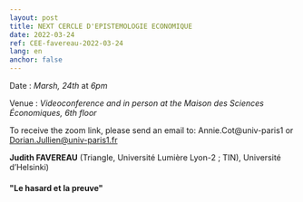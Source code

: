 ```yaml
---
layout: post
title: NEXT CERCLE D'EPISTEMOLOGIE ECONOMIQUE
date: 2022-03-24
ref: CEE-favereau-2022-03-24
lang: en
anchor: false
---
```


<i class="fas fa-table"></i> Date : _Marsh, 24th_ at _6pm_

<i class="fas fa-map-marked"></i> Venue : _Videoconference and in person at the Maison des Sciences Économiques, 6th floor_

<i class="fas fa-video"></i> To receive the zoom link, please send an email to: Annie.Cot@univ-paris1 or Dorian.Jullien@univ-paris1.fr

**Judith FAVEREAU** (Triangle, Université Lumière Lyon-2 ; TIN), Université d’Helsinki)

#### "Le hasard et la preuve"
